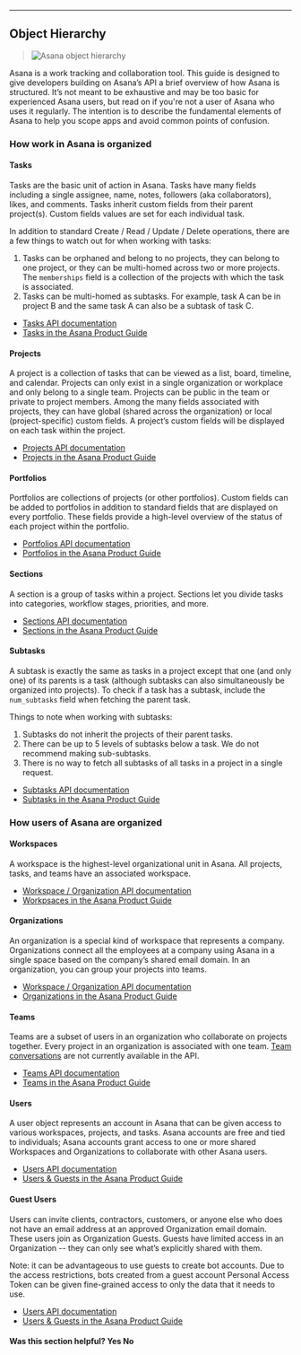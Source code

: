 <hr>
<section class="full-section">

## Object Hierarchy

> ![Asana object hierarchy](https://luna1.co/b07faf.png)

Asana is a work tracking and collaboration tool. This guide is designed to give developers building on Asana’s API a brief overview of how Asana is structured.  It’s not meant to be exhaustive and may be too basic for experienced Asana users, but read on if you're not a user of Asana who uses it regularly.  The intention is to describe the fundamental elements of Asana to help you scope apps and avoid common points of confusion.   

### How work in Asana is organized

#### Tasks

Tasks are the basic unit of action in Asana.  Tasks have many fields including a single assignee, name, notes, followers (aka collaborators), likes, and comments. Tasks inherit custom fields from their parent project(s). Custom fields values are set for each individual task.  

In addition to standard Create / Read / Update / Delete operations, there are a few things to watch out for when working with tasks:

1. Tasks can be orphaned and belong to no projects, they can belong to one project, or they can be multi-homed across two or more projects. The `memberships` field is a collection of the projects with which the task is associated.    
2. Tasks can be multi-homed as subtasks.  For example, task A can be in project B and the same task A can also be a subtask of task C. 

* [Tasks API documentation](#asana-tasks)
* [Tasks in the Asana Product Guide](https://asana.com/guide/help/tasks/actions)

#### Projects

A project is a collection of tasks that can be viewed as a list, board, timeline, and calendar.  Projects can only exist in a single organization or workplace and only belong to a single team.  Projects can be public in the team or private to project members.  Among the many fields associated with projects, they can have global (shared across the organization) or local (project-specific) custom fields.  A project’s custom fields will be displayed on each task within the project.  

* [Projects API documentation](#asana-projects)
* [Projects in the Asana Product Guide](https://asana.com/guide/help/projects/basics)

#### Portfolios

Portfolios are collections of projects (or other portfolios). Custom fields can be added to portfolios in addition to standard fields that are displayed on every portfolio.  These fields provide a high-level overview of the status of each project within the portfolio. 

* [Portfolios API documentation](#asana-portfolios)
* [Portfolios in the Asana Product Guide](https://asana.com/guide/help/premium/portfolios)

#### Sections

A section is a group of tasks within a project. Sections let you divide tasks into categories, workflow stages, priorities, and more.

* [Sections API documentation](#asana-sections)
* [Sections in the Asana Product Guide](https://asana.com/guide/help/projects/sections)


#### Subtasks

A subtask is exactly the same as tasks in a project except that one (and only one) of its parents is a task (although subtasks can also simultaneously be organized into projects). To check if a task has a subtask, include the `num_subtasks` field when fetching the parent task.   

Things to note when working with subtasks:

1. Subtasks do not inherit the projects of their parent tasks.  
2. There can be up to 5 levels of subtasks below a task. We do not recommend making sub-subtasks. 
3. There is no way to fetch all subtasks of all tasks in a project in a single request. 

* [Subtasks API documentation](#get-subtasks-from-a-task)
* [Subtasks in the Asana Product Guide](https://asana.com/guide/help/tasks/subtasks)

### How users of Asana are organized

#### Workspaces

A workspace is the highest-level organizational unit in Asana. All projects, tasks, and teams have an associated workspace.

* [Workspace / Organization API documentation](#asana-workspaces)
* [Workpsaces in the Asana Product Guide](https://asana.com/guide/help/workspaces/basics)

#### Organizations

An organization is a special kind of workspace that represents a company. Organizations connect all the employees at a company using Asana in a single space based on the company’s shared email domain. In an organization, you can group your projects into teams. 

* [Workspace / Organization API documentation](#asana-workspaces)
* [Organizations in the Asana Product Guide](https://asana.com/guide/help/organizations/basics)

#### Teams

Teams are a subset of users in an organization who collaborate on projects together. Every project in an organization is associated with one team. [Team conversations](https://asana.com/guide/help/conversations/team-conversations) are not currently available in the API.

* [Teams API documentation](#asana-teams)
* [Teams in the Asana Product Guide](https://asana.com/guide/help/organizations/team-basics)

#### Users

A user object represents an account in Asana that can be given access to various workspaces, projects, and tasks.  Asana accounts are free and tied to individuals; Asana accounts grant access to one or more shared Workspaces and Organizations to collaborate with other Asana users.

* [Users API documentation](#asana-users)
* [Users & Guests in the Asana Product Guide](https://asana.com/guide/help/organizations/basics#gl-people)

#### Guest Users

Users can invite clients, contractors, customers, or anyone else who does not have an email address at an approved Organization email domain. These users join as Organization Guests. Guests have limited access in an Organization -- they can only see what’s explicitly shared with them.

Note: it can be advantageous to use guests to create bot accounts. Due to the access restrictions, bots created from a guest account Personal Access Token can be given fine-grained access to only the data that it needs to use.   

* [Users API documentation](#asana-users)
* [Users & Guests in the Asana Product Guide](https://asana.com/guide/help/organizations/basics#gl-people)

<div>
  <div class="docs-developer-satisfaction-content">
      <h4>Was this section helpful? <a class="positiveFeedback-DevSatisfaction" style="cursor:pointer;">Yes </a><a class="negativeFeedback-DevSatisfaction" style="cursor:pointer;">No</a></h4>
  </div>
</div>

</section>
